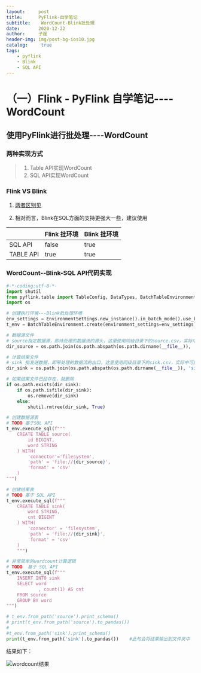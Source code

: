```yaml
---
layout:     post
title:      PyFlink-自学笔记
subtitle:    WordCount-Blink批处理
date:       2020-12-22
author:     子崖
header-img: img/post-bg-ios10.jpg
catalog: 	 true
tags:
    - pyflink
    - Blink
    - SQL API
---
```


# （一）Flink - PyFlink 自学笔记----WordCount

## 使用PyFlink进行批处理----WordCount

### 两种实现方式

> 1. Table API实现WordCount
> 2. SQL API实现WordCount

### Flink VS Blink

1. [两者区别见](https://ci.apache.org/projects/flink/flink-docs-master/dev/table/common.html#main-differences-between-the-two-planners)

2. 相对而言，Blink在SQL方面的支持更强大一些，建议使用

   

|           | Flink 批环境 | Blink 批环境 |
| --------- | ------------ | ------------ |
| SQL API   | false        | true         |
| TABLE API | true         | true         |

### WordCount--Blink-SQL API代码实现

```python
#-*-coding:utf-8-*-
import shutil
from pyflink.table import TableConfig, DataTypes, BatchTableEnvironment, EnvironmentSettings
import os

# 创建执行环境---Blink批处理环境
env_settings = EnvironmentSettings.new_instance().in_batch_mode().use_blink_planner().build()
t_env = BatchTableEnvironment.create(environment_settings=env_settings)

# 数据源文件
# source指定数据源，即待处理的数据流的源头，这里使用同级目录下的source.csv，实际中可能来自于mysql、kafka、Hive
dir_source = os.path.join(os.path.abspath(os.path.dirname(__file__)), 'source.csv')

# 计算结果文件
# sink 指发送数据，即带处理的数据流的出口，这里使用同级目录下的sink.csv，实际中可能会把处理好的数据存储到mysql、kafka、Hive等
dir_sink = os.path.join(os.path.abspath(os.path.dirname(__file__)), 'sink.csv')

# 如果结果文件已经存在，就删除
if os.path.exists(dir_sink):
    if os.path.isfile(dir_sink):
        os.remove(dir_sink)
    else:
        shutil.rmtree(dir_sink, True)

# 创建数据源表
# TODO 基于SQL API
t_env.execute_sql(f"""
    CREATE TABLE source(
        id BIGINT,
        word STRING
    ) WITH(
        'connector'='filesystem',
        'path' = 'file://{dir_source}',
        'format' = 'csv'
    )
""")

# 创建结果表
# TODO 基于 SQL API
t_env.execute_sql(f"""
    CREATE TABLE sink(
        word STRING,
        cnt BIGINT
    ) WITH(
        'connector' = 'filesystem',
        'path' = 'file://{dir_sink}',
        'format' = 'csv'
    )
    """)

# 非常简单的wordcount计算逻辑
# TODO  基于 SQL API
t_env.execute_sql(f"""
    INSERT INTO sink
    SELECT word
            , count(1) AS cnt
    FROM source
    GROUP BY word
""")

# t_env.from_path('source').print_schema()
# print(t_env.from_path('source').to_pandas())
#
#t_env.from_path('sink').print_schema()
print(t_env.from_path('sink').to_pandas())    #此句会将结果输出到文件夹中

```

结果如下：

![wordcount结果]("../img/pyFlink-wordcount-result.png")



